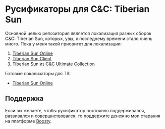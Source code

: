 # Русификаторы для C&amp;C: Tiberian Sun
Основной целью репозитория является локализация разных сборок C&C: Tiberian Sun, которых, увы, к последнему времени стало очень много. Пока у меня такой приоритет для локализации:
1) [Tiberian Sun Online](https://cncnet.org/tiberian-sun)
2) [Tiberian Sun Client](https://www.moddb.com/mods/tiberian-sun-client)
3) [Tiberian Sun из C&C Ultimate Collection](https://www.origin.com/nld/ru-ru/store/command-and-conquer/command-and-conquer-the-ultimate-collection)

Готовые локализаторы для TS:
* [Tiberian Sun Online](https://github.com/MahBoiTranslator/TiberianSunRu/archive/v1.3-TSO.zip)

## Поддержка
Если вы желаете, чтобы русификатор постоянно поддерживался, развивался и совершнствовался, то поддержите денежно мои старания на платформе [Boosty](https://boosty.to/mah_boi).
